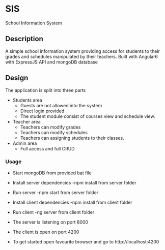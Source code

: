 # SIS
 School Information System
## Description
A simple school information system providing access for students to their grades and schedules manipulated by their teachers. Built with Angular6 with ExpressJS API and mongoDB database
## Design
The application is split into three parts
* Students area
    * Guests are not allowed into the system
    * Direct login provided
    * The student module consist of courses view and schedule view.
* Teacher area
    * Teachers can modify grades
    * Teachers can modify schedules
    * Teachers can assigning students to their classes.
* Admin area
    * Full access and full CRUD

### Usage
* Start mongoDB from provided bat file

* Install server dependencies -npm install from server folder

* Run server -npm start from server folder

* Install client dependencies -npm install from client folder

* Run client -ng server from client folder

* The server is listening on port 8000

* The client is open on port 4200


* To get started open favourite browser and go to http://localhost:4200
